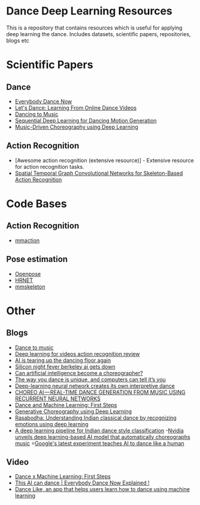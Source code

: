 # Dance Deep Learning Resources
This is a repository that contains resources which is useful for applying deep learning the dance. Includes datasets, scientific papers, repositories, blogs etc 

# Scientific Papers
## Dance
- [Everybody Dance Now](https://arxiv.org/abs/1808.07371)
- [Let's Dance: Learning From Online Dance Videos](https://arxiv.org/abs/1801.07388)
- [Dancing to Music](https://arxiv.org/abs/1911.02001)
- [Sequential Deep Learning for Dancing Motion Generation](http://www.osaka-kyoiku.ac.jp/~challeng/SIG-Challenge-046/SIG-Challenge-046-08.pdf)
- [Music-Driven Choreography using Deep Learning](https://dspace.library.uvic.ca/bitstream/handle/1828/10787/Jia_Xueyao_MASc_2019.pdf?sequence=1&isAllowed=y)

## Action Recognition
- [Awesome action recognition (extensive resource)] - Extensive resource for action recognition tasks.
- [Spatial Temporal Graph Convolutional Networks for Skeleton-Based Action Recognition](https://arxiv.org/abs/1801.07455)

# Code Bases
## Action Recognition
- [mmaction](https://github.com/open-mmlab/mmaction)

## Pose estimation
- [Openpose](https://github.com/CMU-Perceptual-Computing-Lab/openpose)
- [HRNET](https://github.com/HRNet/Higher-HRNet-Human-Pose-Estimation)
- [mmskeleton](https://github.com/open-mmlab/mmskeleton)

# Other
## Blogs
- [Dance to music](https://news.developer.nvidia.com/nvidia-dance-to-music-neurips/)
- [Deep learning for videos action recognition review](http://blog.qure.ai/notes/deep-learning-for-videos-action-recognition-review)
- [AI is tearing up the dancing floor again](https://syncedreview.com/2019/11/22/ai-is-tearing-up-the-dancing-floor-again/)
- [Silicon night fever berkeley ai gets down](https://medium.com/syncedreview/silicon-night-fever-berkeley-ai-gets-down-1ed0a7c6cfd0)
- [Can artificial intelligence become a choreographer?](https://www.latimes.com/entertainment/arts/la-et-cm-wayne-mcgregor-artificial-intelligence-premiere-20190710-story.html)
- [The way you dance is unique, and computers can tell it’s you](https://neurosciencenews.com/ai-dancing-15509/)
- [Deep-learning neural network creates its own interpretive dance](https://www.extremetech.com/extreme/227287-deep-learning-neural-network-creates-its-own-interpretive-dance)
- [CHOREO AI — REAL-TIME DANCE GENERATION FROM MUSIC USING RECURRENT NEURAL NETWORKS](https://mc.ai/choreo-ai%E2%80%8A-%E2%80%8Areal-time-dance-generation-from-music-using-recurrent-neural-networks/)
- [Dance and Machine Learning: First Steps](https://www.so-far.online/dance-and-machine-learning-first-steps/)
-  [Generative Choreography using Deep Learning](https://www.researchgate.net/publication/303448892_Generative_Choreography_using_Deep_Learning)
- [Rasabodha: Understanding Indian classical dance by recognizing emotions using deep learning](https://www.sciencedirect.com/science/article/abs/pii/S003132031830030X)
- [A deep learning pipeline for Indian dance style classification](https://ui.adsabs.harvard.edu/abs/2018SPIE10696E..11D/abstract)
-[Nvidia unveils deep learning-based AI model that automatically choreographs music](https://www.neowin.net/news/nvidia-unveils-deep-learning-based-ai-model-that-automatically-choreographs-music/)
=[Google's latest experiment teaches AI to dance like a human](https://www.wired.co.uk/article/google-ai-wayne-mcgregor-dance-choreography)

## Video
- [Dance x Machine Learning: First Steps](https://medium.com/@kcimc/discrete-figures-7d9e9c275c47)
- [This AI can dance | Everybody Dance Now Explained !](https://www.youtube.com/watch?v=vya2wOk26GA)
-  [Dance Like, an app that helps users learn how to dance using machine learning](https://www.youtube.com/watch?v=T99oyqImToM)

